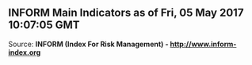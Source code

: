 ## INFORM Main Indicators as of Fri, 05 May 2017 10:07:05 GMT

Source: **INFORM (Index For Risk Management) - http://www.inform-index.org**